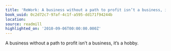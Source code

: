 ```yaml
---
title: 'ReWork: A business without a path to profit isn’t a business, it’s a…'
book_uuid: 0c2d72c7-97af-4c1f-a595-dd171f94244b
location: 
source: readmill
highlighted_on: '2010-09-06T00:00:00.000Z'
---
```


A business without a path to profit isn’t a business, it’s a hobby.